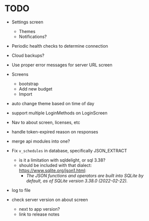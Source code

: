 # TODO

- Settings screen
  - Themes
  - Notifications?
- Periodic health checks to determine connection
- Cloud backups?
- Use proper error messages for server URL screen

- Screens
  - bootstrap
  - Add new budget
  - Import

- auto change theme based on time of day

- support multiple LoginMethods on LoginScreen

- Nav to about screen, licenses, etc

- handle token-expired reason on responses

- merge api modules into one?

- Fix `v_schedules` in database, specifically JSON_EXTRACT
  - is it a limitation with sqldelight, or sql 3.38?
  - should be included with that dialect: https://www.sqlite.org/json1.html:
    - *The JSON functions and operators are built into SQLite by default, as of SQLite version 3.38.0 (2022-02-22).*

- log to file

- check server version on about screen
  - next to app version?
  - link to release notes
